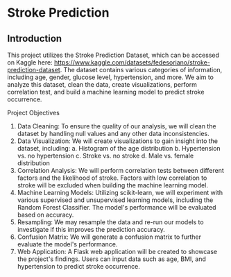 # Stroke Prediction

## Introduction 

This project utilizes the Stroke Prediction Dataset, which can be accessed on Kaggle here: https://www.kaggle.com/datasets/fedesoriano/stroke-prediction-dataset.  The dataset contains various categories of information, including age, gender, glucose level, hypertension, and more. We aim to analyze this dataset, clean the data, create visualizations, perform correlation test, and build a machine learning model to predict stroke occurrence.

Project Objectives
1.	Data Cleaning: To ensure the quality of our analysis, we will clean the dataset by handling null values and any other data inconsistencies.
2.	Data Visualization: We will create visualizations to gain insight into the dataset, including:
a.	Histogram of the age distribution
b.	Hypertension vs. no hypertension
c.	Stroke vs. no stroke
d.	Male vs. female distribution
3.	Correlation Analysis: We will perform correlation tests between different factors and the likelihood of stroke. Factors with low correlation to stroke will be excluded when building the machine learning model.
4.	Machine Learning Models: Utilizing scikit-learn, we will experiment with various supervised and unsupervised learning models, including the Random Forest Classifier. The model's performance will be evaluated based on accuracy.
5.	Resampling: We may resample the data and re-run our models to investigate if this improves the prediction accuracy.
6.	Confusion Matrix: We will generate a confusion matrix to further evaluate the model's performance.
7.	Web Application: A Flask web application will be created to showcase the project's findings. Users can input data such as age, BMI, and hypertension to predict stroke occurrence.

